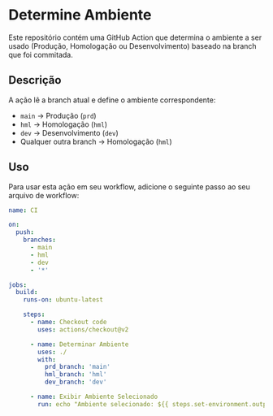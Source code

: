# Determine Ambiente

Este repositório contém uma GitHub Action que determina o ambiente a ser usado (Produção, Homologação ou Desenvolvimento) baseado na branch que foi commitada.

## Descrição

A ação lê a branch atual e define o ambiente correspondente:
- `main` -> Produção (`prd`)
- `hml` -> Homologação (`hml`)
- `dev` -> Desenvolvimento (`dev`)
- Qualquer outra branch -> Homologação (`hml`)

## Uso

Para usar esta ação em seu workflow, adicione o seguinte passo ao seu arquivo de workflow:

```yaml
name: CI

on:
  push:
    branches:
      - main
      - hml
      - dev
      - '*'

jobs:
  build:
    runs-on: ubuntu-latest

    steps:
      - name: Checkout code
        uses: actions/checkout@v2

      - name: Determinar Ambiente
        uses: ./
        with:
          prd_branch: 'main'
          hml_branch: 'hml'
          dev_branch: 'dev'

      - name: Exibir Ambiente Selecionado
        run: echo "Ambiente selecionado: ${{ steps.set-environment.outputs.seleciona-ambiente }}"